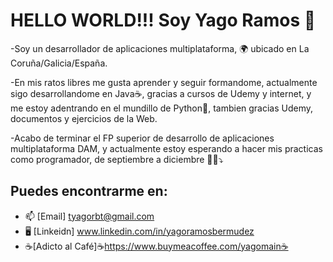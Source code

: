 # HELLO WORLD!!! Soy Yago Ramos 👋

-Soy un desarrollador de aplicaciones multiplataforma, 🌍 ubicado en La Coruña/Galicia/España.    
     
-En mis ratos libres me gusta aprender y seguir formandome, actualmente sigo desarrollandome en Java☕, gracias a cursos de Udemy y internet, y me estoy adentrando en el mundillo de Python🐍, tambien gracias Udemy, documentos y ejercicios de la Web.   
     
-Acabo de terminar el FP superior de desarrollo de aplicaciones multiplataforma DAM, y actualmente estoy esperando a hacer mis practicas como programador, de septiembre a diciembre 👀👀⤵️    

## Puedes encontrarme en: 
- 📫 [Email] tyagorbt@gmail.com
- 🖥️ [Linkeidn] www.linkedin.com/in/yagoramosbermudez
- ☕[Adicto al Café]☕https://www.buymeacoffee.com/yagomain☕

